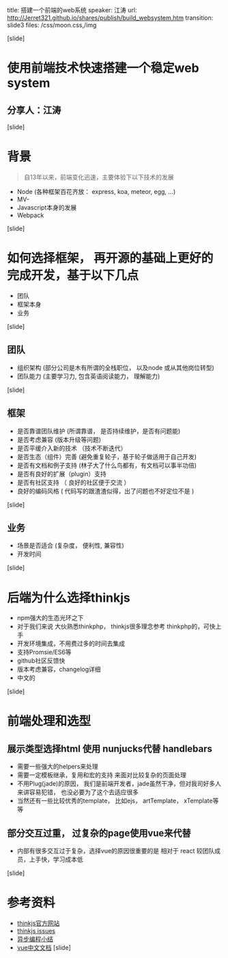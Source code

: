title: 搭建一个前端的web系统
speaker: 江涛
url: http://Jerret321.github.io/shares/publish/build_websystem.htm
transition: slide3
files: /css/moon.css,/img

[slide]

# 使用前端技术快速搭建一个稳定web system
## 分享人：江涛 

[slide]

# 背景

> 自13年以来，前端变化迅速，主要体验下以下技术的发展
- Node (各种框架百花齐放： express, koa, meteor, egg, ...)
- MV-
- Javascript本身的发展 
- Webpack

[slide]

# 如何选择框架， 再开源的基础上更好的完成开发，基于以下几点
- 团队
- 框架本身
- 业务

[slide]

## 团队
- 组织架构 (部分公司是木有所谓的全栈职位， 以及node 或从其他岗位转型)
- 团队能力 (主要学习力, 包含英语阅读能力， 理解能力)

[slide]

## 框架
- 是否靠谱团队维护 (所谓靠谱， 是否持续维护，是否有问题能)
- 是否考虑兼容 (版本升级等问题) 
- 是否平缓介入新的技术 （技术不断迭代）
- 是否生态（组件）完善 (避免重复轮子，基于轮子做适用于自己开发)
- 是否有文档和例子支持 (林子大了什么鸟都有，有文档可以事半功倍)
- 是否有良好的扩展（plugin）支持 
- 是否有社区支持 （ 良好的社区便于交流 ）
- 良好的编码风格 ( 代码写的跟渣渣似得，出了问题也不好定位不是 )

[slide]

## 业务
- 场景是否适合 (复杂度， 便利性, 兼容性)
- 开发时间

[slide]

# 后端为什么选择thinkjs
- npm强大的生态光环之下 
- 对于我们来说 大伙熟悉thinkphp， thinkjs很多理念参考 thinkphp的，可快上手
- 开发环境集成，不用费过多的时间去集成 
- 支持Promsie/ES6等
- github社区反馈快
- 版本考虑兼容，changelog详细
- 中文的

[slide]

# 前端处理和选型

## 展示类型选择html 使用 nunjucks代替 handlebars
- 需要一些强大的helpers来处理
- 需要一定模板继承，复用和宏的支持 来面对比较复杂的页面处理
- 不用Plug(jade)的原因， 我们是前端开发者，jade虽然干净，但对我司好多人来讲容易犯错， 也没必要为了这个去适应很多
- 当然还有一些比较优秀的template， 比如ejs， artTemplate， xTemplate等等

## 部分交互过重， 过复杂的page使用vue来代替
- 内部有很多交互过于复杂，选择vue的原因很重要的是 相对于 react 较团队成员，上手快，学习成本低


[slide]
# 参考资料
-  <a href="http://webpack.github.io/">thinkjs官方网站</a>
-  <a href="https://github.com/75team/thinkjs/issues">thinkjs issues</a>
-  <a href="https://www.imjiangtao.com/post/async-summary.html">异步编程小结</a>
-  <a href="https://cn.vuejs.org/">vue中文文档</a>
[slide]